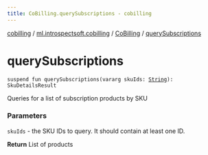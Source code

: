 ```yaml
---
title: CoBilling.querySubscriptions - cobilling
---
```


[cobilling](../../index.html) / [ml.introspectsoft.cobilling](../index.html) / [CoBilling](index.html) / [querySubscriptions](./query-subscriptions.html)

# querySubscriptions

`suspend fun querySubscriptions(vararg skuIds: `[`String`](https://kotlinlang.org/api/latest/jvm/stdlib/kotlin/-string/index.html)`): SkuDetailsResult`

Queries for a list of subscription products by SKU

### Parameters

`skuIds` - the SKU IDs to query. It should contain at least one ID.

**Return**
List of products

